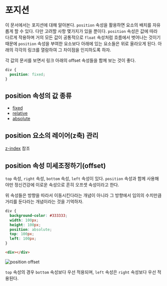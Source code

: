# 포지션
이 문서에서는 포지션에 대해 알아본다. `position` 속성을 활용하면 요소의 배치를 자유롭게 할 수 있다. 다만 고려할 사항 몇가지가 있을 뿐이다. `position` 속성은 값에 따라 다르게 작용하며 거의 모든 값이 공통적으로 `float` 속성처럼 흐름에서 벗어나는 것이기 때문에 `position` 속성을 부여한 요소보다 아래에 있는 요소들은 위로 올라오게 된다. 아래의 각각의 링크를 열람하여 그 차이점을 인지하도록 하자.

각 값의 문서를 보면서 링크 아래의 offset 속성들을 함께 보는 것이 좋다.

```css
div {
  position: fixed;
}
```

## position 속성의 값 종류
+ [fixed](./16.1.fixed.md)
+ [relative](./16.2.relative.md)
+ [absolute](./16.3.absolute.md)

## position 요소의 레이어(z축) 관리
[z-index](./16.4.z-index.md) 참조

## position 속성 미세조정하기(offset)
`top` 속성, `right` 속성, `bottom` 속성, `left` 속성이 있다. `position` 속성과 함께 사용해야만 정신건강에 이로운 속성으로 흔히 오프셋 속성이라고 한다.

위 속성들은 방향을 따라서 이동시킨다라는 개념이 아니라 그 방향에서 임의의 수치만큼 거리를 둔다라는 개념이라는 것을 기억하자.

```css
div {
  background-color: #333333;
  width: 100px;
  height: 100px;
  position: absolute;
  top: 100px;
  left: 100px;
}
```

```html
<div></div>
```

![position offset](https://drive.google.com/uc?export=view&id=1esEtUKwbxSY1ERxOOVKfzXFecw1uQ8Ny)

`top` 속성의 경우 `bottom` 속성보다 우선 적용되며, `left` 속성은 `right` 속성보다 우선 적용된다.